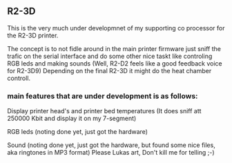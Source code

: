 ## R2-3D


This is the very much under developmnet of my supporting co processor for the R2-3D printer.

The concept is to not fidle around in the main printer firmware just sniff the trafic on the serial interface and do some 
other nice taskt like controling RGB leds and making sounds (Well, R2-D2 feels like a good feedback voice for R2-3D9) 
Depending on the final R2-3D it might do the heat chamber controll. 

### main features that are under development is as follows:

Display printer head's and printer bed temperatures (It does sniff att 250000 Kbit and display it on my 7-segment)

RGB leds (noting done yet, just got the hardware)

Sound (noting done yet, just got the hardware, but found some nice files, aka ringtones in MP3 format)
Please Lukas art, Don't kill me for telling ;-) 
